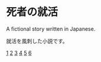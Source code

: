 # 死者の就活

A fictional story written in Japanese.

就活を風刺した小説です。

[1](1.md) [2](2.md) [3](3.md) [4](4.md) [5](5.md) [6](6.md)

